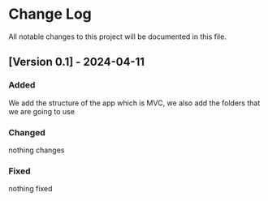 # Change Log

All notable changes to this project will be documented in this file.

## [Version 0.1] - 2024-04-11

### Added
We add the structure of the app which is MVC, we also add the folders that we are going to use

### Changed
nothing changes

### Fixed
nothing fixed
